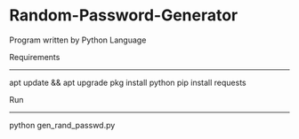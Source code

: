 # Random-Password-Generator
Program written by Python Language 

Requirements
____________
apt update && apt upgrade
pkg install python 
pip install requests

Run
___
python gen_rand_passwd.py

